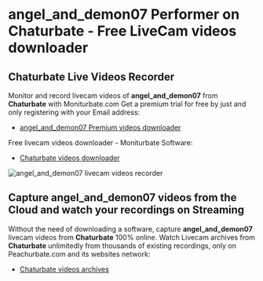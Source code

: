 # angel_and_demon07 Performer on Chaturbate - Free LiveCam videos downloader

## Chaturbate Live Videos Recorder

Monitor and record livecam videos of **angel_and_demon07** from **Chaturbate** with Moniturbate.com
Get a premium trial for free by just and only registering with your Email address:
* [angel_and_demon07 Premium videos downloader](https://moniturbate.com/request-demo-licence-key.html)

Free livecam videos downloader - Moniturbate Software:
* [Chaturbate videos downloader](https://moniturbate.com/moniturbate-download-software.html)

![angel_and_demon07 livecam videos recorder](https://peachurnet.com/templates/moniturbate-software.png)


## Capture angel_and_demon07 videos from the Cloud and watch your recordings on Streaming

Without the need of downloading a software, capture **angel_and_demon07** livecam videos from **Chaturbate** 100% online.
Watch Livecam archives from **Chaturbate** unlimitedly from thousands of existing recordings, only on Peachurbate.com and its websites network:
* [Chaturbate videos archives](https://peachurnet.com/)